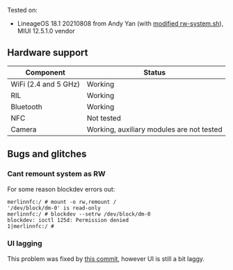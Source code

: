 Tested on:  
* LineageOS 18.1 20210808 from Andy Yan (with [modified rw-system.sh](https://github.com/notmyst33d/device_phh_treble/commit/81af8dbf47dcb1f20b836f9a9b22addae4d6e19e)), MIUI 12.5.1.0 vendor

## Hardware support
| Component | Status |
| --------- | ------ |
| WiFi (2.4 and 5 GHz) | Working |
| RIL | Working |
| Bluetooth | Working |
| NFC | Not tested |
| Camera | Working, auxiliary modules are not tested |

## Bugs and glitches
### Cant remount system as RW
For some reason blockdev errors out:
```
merlinnfc:/ # mount -o rw,remount /
'/dev/block/dm-0' is read-only
merlinnfc:/ # blockdev --setrw /dev/block/dm-0
blockdev: ioctl 125d: Permission denied
1|merlinnfc:/ #
```

### UI lagging
This problem was fixed by [this commit](https://github.com/notmyst33d/device_phh_treble/commit/81af8dbf47dcb1f20b836f9a9b22addae4d6e19e), however UI is still a bit laggy.